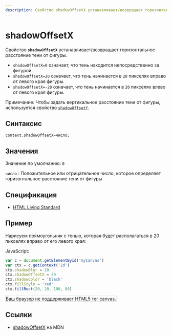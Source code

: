 ```yaml
---
description: Свойство shadowOffsetX устанавливает/возвращает горизонтальное расстояние тени от фигуры
---
```


# shadowOffsetX

Свойство **`shadowOffsetX`** устанавливает/возвращает горизонтальное расстояние тени от фигуры.

- `shadowOffsetX=0` означает, что тень находится непосредственно за фигурой.
- `shadowOffsetX=20` означает, что тень начинается в `20` пикселях вправо от левого края фигуры.
- `shadowOffsetX=-20` означает, что тень начинается в `20` пикселях влево от левого края фигуры.

Примечание: Чтобы задать вертикальное расстояние тени от фигуры, используется свойство [`shadowOffsetY`](shadowoffsety.md).

## Синтаксис

```
context.shadowOffsetX=число;
```

## Значения

Значение по умолчанию: `0`

`число`
: Положительное или отрицательное число, которое определяет горизонтальное расстояние тени от фигуры

## Спецификация

- [HTML Living Standard](https://html.spec.whatwg.org/multipage/canvas.html#dom-context-2d-shadowoffsetx)

## Пример

Нарисуем прямоугольник с тенью, которая будет располагаться в 20 пикселях вправо от его левого края:

JavaScript:

```js
var c = document.getElementById('myCanvas')
var ctx = c.getContext('2d')
ctx.shadowBlur = 10
ctx.shadowOffsetX = 20
ctx.shadowColor = 'black'
ctx.fillStyle = 'red'
ctx.fillRect(20, 20, 100, 80)
```

<canvas id="myCanvas" width="300" height="150" style="border:1px solid #d3d3d3;background:#ffffff;">
Ваш браузер не поддерживает HTML5 тег canvas.
</canvas>
<script>
var c=document.getElementById("myCanvas");
var canvOK=1;
try {c.getContext("2d");}
catch (er) {canvOK=0;}
if (canvOK==1){
var ctx=c.getContext("2d");
ctx.shadowBlur=10;
ctx.shadowOffsetX=20;
ctx.shadowColor="black";
ctx.fillStyle="red";
ctx.fillRect(20,20,100,80);
}
</script>

## Ссылки

- [shadowOffsetX](https://developer.mozilla.org/en-US/docs/Web/API/CanvasRenderingContext2D/shadowOffsetX) на MDN
